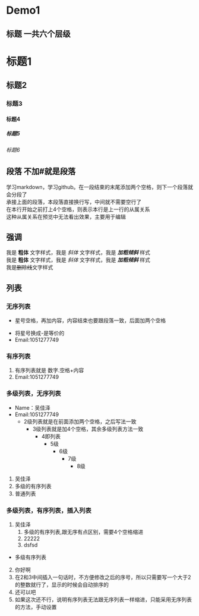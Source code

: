 # Demo1

## 标题  一共六个层级

# 标题1
## 标题2
### 标题3
#### 标题4
##### 标题5
###### 标题6

## 段落  不加#就是段落

学习markdown，学习github。在一段结束的末尾添加两个空格，则下一个段落就会分段了  
承接上面的段落，本段落直接换行写，中间就不需要空行了  
    在本行开始之前打上4个空格，则表示本行是上一行的从属关系  
    这种从属关系在预览中无法看出效果，主要用于编辑  

## 强调
我是 **粗体** 文字样式，我是 *斜体* 文字样式，我是 ***加粗倾斜*** 样式  
我是 __粗体__ 文字样式，我是 _斜体_ 文字样式，我是 ___加粗倾斜___ 样式  
我是~~删除线~~文字样式 


## 列表

### 无序列表
* 星号空格，再加内容，内容结束也要跟段落一致，后面加两个空格  
- 将星号换成-是等价的  
- Email:1051277749  

### 有序列表
1. 有序列表就是 数字.空格+内容  
2. Email:1051277749  

### 多级列表，无序列表
- Name：吴佳泽  
- Email:1051277749  
  - 2级列表就是在前面添加两个空格，之后写法一致  
    - 3级列表就是加4个空格，其余多级列表方法一致  
      - 4即列表
        - 5级
          - 6级
            - 7级
              - 8级
1. 吴佳泽  
  1. 多级的有序列表  
2. 普通列表
    
### 多级列表，有序列表，插入列表
1. 吴佳泽  
    1. 多级的有序列表,跟无序有点区别，需要4个空格缩进
    2. 22222
    3. dsfsd
  - 多级有序列表
2. 你好啊  
4. 在2和3中间插入一句话时，不方便修改之后的序号，所以只需要写一个大于2的整数就行了，显示的时候会自动排序的  
3. 还可以吧  
4. 如果这次还不行，说明有序列表无法跟无序列表一样缩进，只能采用无序列表的方法，手动设置